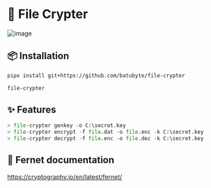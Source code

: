 # 🔐 File Crypter
![image](https://github.com/user-attachments/assets/03e5e3b2-4752-46a5-b4cf-e3744a4d2001)

## 📦 Installation
```bash
pipx install git+https://github.com/batubyte/file-crypter
```
```bash
file-crypter
```

## ✨ Features
```py
> file-crypter genkey -o C:\secret.key
> file-crypter encrypt -f file.dat -o file.enc -k C:\secret.key
> file-crypter decrypt -f file.enc -o file.dec -k C:\secret.key
```

## 📄 Fernet documentation
https://cryptography.io/en/latest/fernet/
